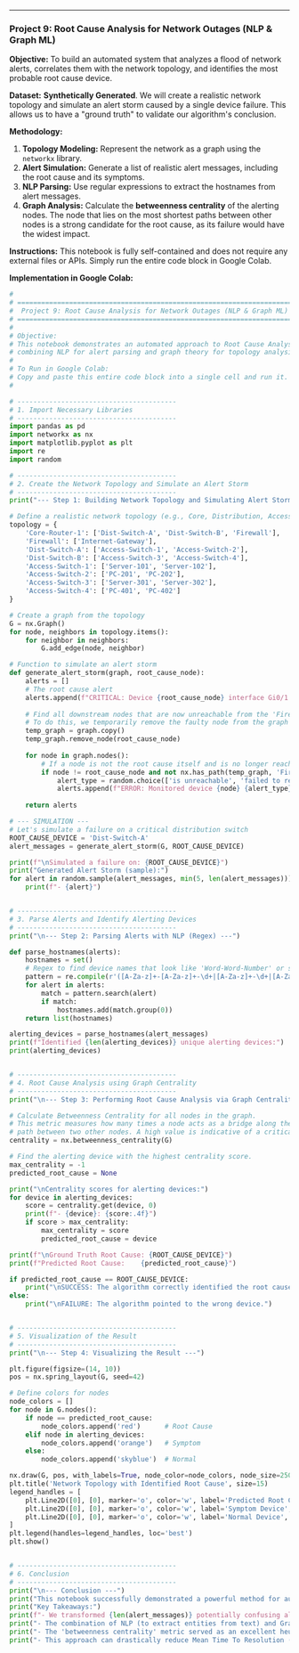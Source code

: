 ---

### **Project 9: Root Cause Analysis for Network Outages (NLP & Graph ML)**

**Objective:** To build an automated system that analyzes a flood of network alerts, correlates them with the network topology, and identifies the most probable root cause device.

**Dataset:** **Synthetically Generated**. We will create a realistic network topology and simulate an alert storm caused by a single device failure. This allows us to have a "ground truth" to validate our algorithm's conclusion.

**Methodology:**
1.  **Topology Modeling:** Represent the network as a graph using the `networkx` library.
2.  **Alert Simulation:** Generate a list of realistic alert messages, including the root cause and its symptoms.
3.  **NLP Parsing:** Use regular expressions to extract the hostnames from alert messages.
4.  **Graph Analysis:** Calculate the **betweenness centrality** of the alerting nodes. The node that lies on the most shortest paths between other nodes is a strong candidate for the root cause, as its failure would have the widest impact.

**Instructions:**
This notebook is fully self-contained and does not require any external files or APIs. Simply run the entire code block in Google Colab.

**Implementation in Google Colab:**
```python
#
# ==================================================================================
#  Project 9: Root Cause Analysis for Network Outages (NLP & Graph ML)
# ==================================================================================
#
# Objective:
# This notebook demonstrates an automated approach to Root Cause Analysis by
# combining NLP for alert parsing and graph theory for topology analysis.
#
# To Run in Google Colab:
# Copy and paste this entire code block into a single cell and run it.
#

# ----------------------------------------
# 1. Import Necessary Libraries
# ----------------------------------------
import pandas as pd
import networkx as nx
import matplotlib.pyplot as plt
import re
import random

# ----------------------------------------
# 2. Create the Network Topology and Simulate an Alert Storm
# ----------------------------------------
print("--- Step 1: Building Network Topology and Simulating Alert Storm ---")

# Define a realistic network topology (e.g., Core, Distribution, Access layers)
topology = {
    'Core-Router-1': ['Dist-Switch-A', 'Dist-Switch-B', 'Firewall'],
    'Firewall': ['Internet-Gateway'],
    'Dist-Switch-A': ['Access-Switch-1', 'Access-Switch-2'],
    'Dist-Switch-B': ['Access-Switch-3', 'Access-Switch-4'],
    'Access-Switch-1': ['Server-101', 'Server-102'],
    'Access-Switch-2': ['PC-201', 'PC-202'],
    'Access-Switch-3': ['Server-301', 'Server-302'],
    'Access-Switch-4': ['PC-401', 'PC-402']
}

# Create a graph from the topology
G = nx.Graph()
for node, neighbors in topology.items():
    for neighbor in neighbors:
        G.add_edge(node, neighbor)

# Function to simulate an alert storm
def generate_alert_storm(graph, root_cause_node):
    alerts = []
    # The root cause alert
    alerts.append(f"CRITICAL: Device {root_cause_node} interface Gi0/1 is down.")
    
    # Find all downstream nodes that are now unreachable from the 'Firewall' (our monitoring point)
    # To do this, we temporarily remove the faulty node from the graph
    temp_graph = graph.copy()
    temp_graph.remove_node(root_cause_node)
    
    for node in graph.nodes():
        # If a node is not the root cause itself and is no longer reachable from the monitor...
        if node != root_cause_node and not nx.has_path(temp_graph, 'Firewall', node):
            alert_type = random.choice(['is unreachable', 'failed to respond to ping', 'has high packet loss'])
            alerts.append(f"ERROR: Monitored device {node} {alert_type}.")
            
    return alerts

# --- SIMULATION ---
# Let's simulate a failure on a critical distribution switch
ROOT_CAUSE_DEVICE = 'Dist-Switch-A'
alert_messages = generate_alert_storm(G, ROOT_CAUSE_DEVICE)

print(f"\nSimulated a failure on: {ROOT_CAUSE_DEVICE}")
print("Generated Alert Storm (sample):")
for alert in random.sample(alert_messages, min(5, len(alert_messages))):
    print(f"- {alert}")


# ----------------------------------------
# 3. Parse Alerts and Identify Alerting Devices
# ----------------------------------------
print("\n--- Step 2: Parsing Alerts with NLP (Regex) ---")

def parse_hostnames(alerts):
    hostnames = set()
    # Regex to find device names that look like 'Word-Word-Number' or similar
    pattern = re.compile(r'([A-Za-z]+-[A-Za-z]+-\d+|[A-Za-z]+-\d+|[A-Za-z]+-[A-Za-z]+-[A-Za-z]+|\bFirewall\b|\bInternet-Gateway\b)')
    for alert in alerts:
        match = pattern.search(alert)
        if match:
            hostnames.add(match.group(0))
    return list(hostnames)

alerting_devices = parse_hostnames(alert_messages)
print(f"Identified {len(alerting_devices)} unique alerting devices:")
print(alerting_devices)


# ----------------------------------------
# 4. Root Cause Analysis using Graph Centrality
# ----------------------------------------
print("\n--- Step 3: Performing Root Cause Analysis via Graph Centrality ---")

# Calculate Betweenness Centrality for all nodes in the graph.
# This metric measures how many times a node acts as a bridge along the shortest
# path between two other nodes. A high value is indicative of a critical chokepoint.
centrality = nx.betweenness_centrality(G)

# Find the alerting device with the highest centrality score.
max_centrality = -1
predicted_root_cause = None

print("\nCentrality scores for alerting devices:")
for device in alerting_devices:
    score = centrality.get(device, 0)
    print(f"- {device}: {score:.4f}")
    if score > max_centrality:
        max_centrality = score
        predicted_root_cause = device

print(f"\nGround Truth Root Cause: {ROOT_CAUSE_DEVICE}")
print(f"Predicted Root Cause:    {predicted_root_cause}")

if predicted_root_cause == ROOT_CAUSE_DEVICE:
    print("\nSUCCESS: The algorithm correctly identified the root cause!")
else:
    print("\nFAILURE: The algorithm pointed to the wrong device.")


# ----------------------------------------
# 5. Visualization of the Result
# ----------------------------------------
print("\n--- Step 4: Visualizing the Result ---")

plt.figure(figsize=(14, 10))
pos = nx.spring_layout(G, seed=42)

# Define colors for nodes
node_colors = []
for node in G.nodes():
    if node == predicted_root_cause:
        node_colors.append('red')      # Root Cause
    elif node in alerting_devices:
        node_colors.append('orange')   # Symptom
    else:
        node_colors.append('skyblue')  # Normal

nx.draw(G, pos, with_labels=True, node_color=node_colors, node_size=2500, font_size=8, font_weight='bold')
plt.title('Network Topology with Identified Root Cause', size=15)
legend_handles = [
    plt.Line2D([0], [0], marker='o', color='w', label='Predicted Root Cause', markerfacecolor='red', markersize=15),
    plt.Line2D([0], [0], marker='o', color='w', label='Symptom Device', markerfacecolor='orange', markersize=15),
    plt.Line2D([0], [0], marker='o', color='w', label='Normal Device', markerfacecolor='skyblue', markersize=15)
]
plt.legend(handles=legend_handles, loc='best')
plt.show()


# ----------------------------------------
# 6. Conclusion
# ----------------------------------------
print("\n--- Conclusion ---")
print("This notebook successfully demonstrated a powerful method for automated Root Cause Analysis.")
print("Key Takeaways:")
print(f"- We transformed {len(alert_messages)} potentially confusing alerts into a single, actionable insight: '{predicted_root_cause}' is the likely problem.")
print("- The combination of NLP (to extract entities from text) and Graph Theory (to understand system relationships) is a highly effective pattern for RCA.")
print("- The 'betweenness centrality' metric served as an excellent heuristic to find the most critical 'chokepoint' among the set of failing devices.")
print("- This approach can drastically reduce Mean Time To Resolution (MTTR) for network outages by directing engineers straight to the source of the issue.")
```